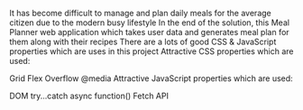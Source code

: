 It has become difficult to manage and plan daily meals for the average citizen due to the modern busy lifestyle
In the end of the solution, this Meal Planner web application which takes user data and generates meal plan for them along with their recipes
There are a lots of good CSS & JavaScript properties which are uses in this project
Attractive CSS properties which are used:

Grid
Flex
Overflow
@media
Attractive JavaScript properties which are used:

DOM
try...catch
async function()
Fetch API